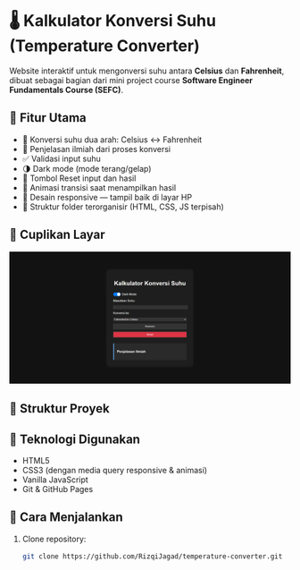 # 🌡️ Kalkulator Konversi Suhu (Temperature Converter)

Website interaktif untuk mengonversi suhu antara **Celsius** dan **Fahrenheit**, dibuat sebagai bagian dari mini project course **Software Engineer Fundamentals Course (SEFC)**.

## 🚀 Fitur Utama

- 🔁 Konversi suhu dua arah: Celsius ↔ Fahrenheit
- 🧠 Penjelasan ilmiah dari proses konversi
- ✅ Validasi input suhu
- 🌗 Dark mode (mode terang/gelap)
- 🔄 Tombol Reset input dan hasil
- 🎨 Animasi transisi saat menampilkan hasil
- 📱 Desain responsive — tampil baik di layar HP
- 🧾 Struktur folder terorganisir (HTML, CSS, JS terpisah)

## 📸 Cuplikan Layar

![screenshot](Tampilan.png) 
## 📂 Struktur Proyek


## 📐 Teknologi Digunakan

- HTML5
- CSS3 (dengan media query responsive & animasi)
- Vanilla JavaScript
- Git & GitHub Pages

## 🔧 Cara Menjalankan

1. Clone repository:
   ```bash
   git clone https://github.com/RizqiJagad/temperature-converter.git
